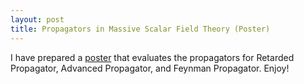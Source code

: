 ```yaml
---
layout: post
title: Propagators in Massive Scalar Field Theory (Poster)
---
```

I have prepared a [poster](/downloads/propagator.pdf) that evaluates the propagators for Retarded Propagator, Advanced Propagator, and Feynman Propagator. Enjoy!
